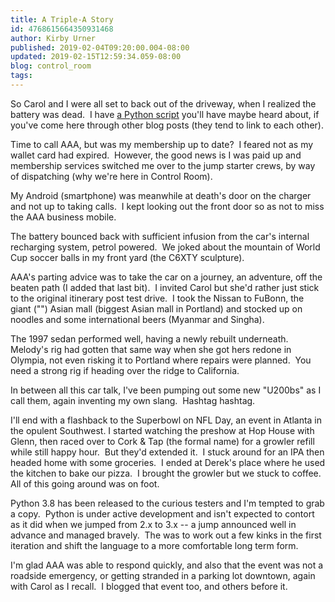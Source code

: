 ```yaml
---
title: A Triple-A Story
id: 4768615664350931468
author: Kirby Urner
published: 2019-02-04T09:20:00.004-08:00
updated: 2019-02-15T12:59:34.059-08:00
blog: control_room
tags: 
---
```


[](https://www.flickr.com/photos/kirbyurner/46933855071/in/dateposted-public/)

So Carol and I were all set to back out of the driveway, when I realized the battery was dead.  I have [a Python script](https://github.com/4dsolutions/Python5/blob/master/carkeys.py) you'll have maybe heard about, if you've come here through other blog posts (they tend to link to each other).

Time to call AAA, but was my membership up to date?  I feared not as my wallet card had expired.  However, the good news is I was paid up and membership services switched me over to the jump starter crews, by way of dispatching (why we're here in Control Room).

My Android (smartphone) was meanwhile at death's door on the charger and not up to taking calls.  I kept looking out the front door so as not to miss the AAA business mobile.

The battery bounced back with sufficient infusion from the car's internal recharging system, petrol powered.  We joked about the mountain of World Cup soccer balls in my front yard (the C6XTY sculpture).

AAA's parting advice was to take the car on a journey, an adventure, off the beaten path (I added that last bit).  I invited Carol but she'd rather just stick to the original itinerary post test drive.  I took the Nissan to FuBonn, the giant ("") Asian mall (biggest Asian mall in Portland) and stocked up on noodles and some international beers (Myanmar and Singha).

The 1997 sedan performed well, having a newly rebuilt underneath.  Melody's rig had gotten that same way when she got hers redone in Olympia, not even risking it to Portland where repairs were planned.  You need a strong rig if heading over the ridge to California.

In between all this car talk, I've been pumping out some new "U200bs" as I call them, again inventing my own slang.  Hashtag hashtag.

I'll end with a flashback to the Superbowl on NFL Day, an event in Atlanta in the opulent Southwest. I started watching the preshow at Hop House with Glenn, then raced over to Cork & Tap (the formal name) for a growler refill while still happy hour.  But they'd extended it.  I stuck around for an IPA then headed home with some groceries.  I ended at Derek's place where he used the kitchen to bake our pizza.  I brought the growler but we stuck to coffee.  All of this going around was on foot.

Python 3.8 has been released to the curious testers and I'm tempted to grab a copy.  Python is under active development and isn't expected to contort as it did when we jumped from 2.x to 3.x -- a jump announced well in advance and managed bravely.  The was to work out a few kinks in the first iteration and shift the language to a more comfortable long term form.

I'm glad AAA was able to respond quickly, and also that the event was not a roadside emergency, or getting stranded in a parking lot downtown, again with Carol as I recall.  I blogged that event too, and others before it.